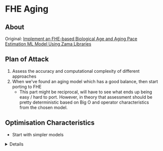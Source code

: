 # FHE Aging

## About

Original: [Implement an FHE-based Biological Age and Aging Pace Estimation ML Model Using Zama Libraries](https://github.com/zama-ai/bounty-program/issues/143)

## Plan of Attack

1. Assess the accuracy and computational complexity of different approaches
2. When we've found an aging model which has a good balance, then start porting to FHE
   - This part might be reciprocal, will have to see what ends up being easy / hard to port.
     However, in theory that assessment should be pretty deterministic based on Big O and operator
     characteristics from the chosen model.

## Optimisation Characteristics

- Start with simpler models

<details>
<summar>Challenge Data</summary>

### Datasets

- The Illumina HumanMethylation450 BeadChip data
- GEO datasets like GSE40279 (often used for Horvath's clock)
- TCGA (The Cancer Genome Atlas) methylation data

#### `dnaMethyAge` R Package - Datasets

```
27k_reference: probeAnnotation21kdatMethUsed
CBL_common: coefs
CBL_specific: coefs
Cortex_common: coefs
DunedinPACE: coefs gold_standard_means
HannumG2013: coefs
HorvathS2013: coefs
HorvathS2018: coefs
LevineM2018: coefs
LuA2019: coefs
McEwenL2019: coefs
ShirebyG2020: coefs
YangZ2016: epiTOCcpgs
ZhangQ2019: coefs
ZhangY2017: coefs
subGSE174422: betas info
```

`betas`: Mthylation beta values - actual DNA methylation measurements that serve as input
features for the model.

`coefs`: Coefficient matrices for different biological clock models.
Each named entry represents a different published biological age clock with its trained
coefficients.

`probeAnnotation21kdatMethUsed`: Annotation data for DNA methlyation probes (CpG sites)
used in the models.
</details>
